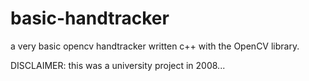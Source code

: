 basic-handtracker
=================

a very basic opencv handtracker written c++ with the OpenCV library.

DISCLAIMER: this was a university project in 2008...
